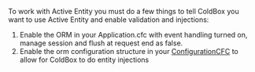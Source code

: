 To work with Active Entity you must do a few things to tell ColdBox you want to use Active Entity and enable validation and injections:

1. Enable the ORM in your Application.cfc with event handling turned on, manage session and flush at request end as false.
2. Enable the orm configuration structure in your [ConfigurationCFC](http://wiki.coldbox.org/wiki/ConfigurationCFC.cfm) to allow for ColdBox to do entity injections